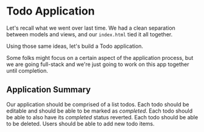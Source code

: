 # Todo Application

Let's recall what we went over last time. We had a clean separation between models and views, and our `index.html` tied it all together.

Using those same ideas, let's build a Todo application.

Some folks might focus on a certain aspect of the application process, but we are going full-stack and we're just going to work on this app together until completion.

## Application Summary

Our application should be comprised of a list todos. Each todo should be editable and should be able to be marked as _completed_. Each todo should be able to also have its _completed_ status reverted. Each todo should be able to be deleted. Users should be able to add new todo items.